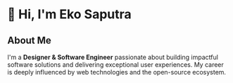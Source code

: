 

# 👋 Hi, I'm Eko Saputra  

## About Me  
I'm a **Designer & Software Engineer** passionate about building impactful software solutions and delivering exceptional user experiences. My career is deeply influenced by web technologies and the open-source ecosystem.  







<!--
<p align="left"> <img src="https://komarev.com/ghpvc/?username=ekovegeance" alt="ekovegeance" /> </p>
I take pride in making precise decisions under pressure, completing tasks with attention to detail, and always meeting deadlines.  


### Tech Stack  
- **Languages:** JavaScript (TypeScript), PHP, HTML, CSS  
- **Frameworks & Libraries:** React.js, Next.js, Laravel, TailwindCSS  
- **Databases:** MySQL, PostgreSQL, MongoDB  
- **Tools:** Figma, Git.
- **Methodologies:** Atomic Design, Agile Development  


### Professional Experience  
- **Front End Developer** ([PT. Inaprint Lentera Teknologi Sriwijaya](https://www.payoprint.id/))  
  - Developing and maintaining complex web applications using React and Node.js.  
  - Collaborating with cross-functional teams to design and implement new features.  

- **Intern - Support Team Lead** ([LOKO Sistem Terintegrasi](https://loko.co.id/))  
  - Led the development of **Skodi** (Sekolah Koding Indonesia), an online coding platform using Laravel.  

- **UI Designer** ([PT. Inaprint Lentera Teknologi Sriwijaya](https://www.payoprint.id/))  
  - Created intuitive and responsive user interfaces with Figma, ensuring optimal user experiences.  

- **Project Intern** ([LOKO Sistem Terintegrasi](https://loko.co.id/))
  - Contributed to the development of a campus information system with features for managing academic data.
    

### What I'm Currently Working On  
- Exploring advanced front-end and back-end integrations with **Laravel**, **Inertia:React,Typescript**. [Inertia Boilerplate](https://github.com/ekovegeance/inertia-boilerplate)
- Exploring advanced front-end and back-end integrations with **Next.js**, **Prisma ORM** and **Auth.js**. [Next Boilerplate](https://github.com/ekovegeance/next-boilerplate)


### Achievements  
- Successfully improved UI/UX for various platforms, focusing on user-centric designs.
- GitHub Arctic Code Vault  
- Participated in a **history competition** on transportation themes.  


### Let's Connect!  
- **LinkedIn:** [linkedin.com/in/ekovegeance](https://linkedin.com/in/ekovegeance)  


### Fun Fact  
I enjoy creating systems that are not just functional but also aesthetically pleasing. Outside of coding, I run a fruit-cutting business called **Fruit and Chop**, delivering fresh fruit both online and offline!  






📫 ekovegance Domains :

- Website : www.ekovegeance.com
- Email   : me@ekovegeance.com
- Dev     : https://dev.to/ekovegeance
- Medium  : https://ekovegeance.medium.com
- Twitter : https://twitter.com/ekovegeance7
- LinkedIn :  https://www.linkedin.com/in/ekovegeance
- gitlab  : https://gitlab.com/ekovegeance


⚡ Addr
- GPG : B46F614C1FB353FE
- Bitcoin : 1CXqJujxt3MV9ujRwwQtM6Y1oeWsGJfEbc
- Dogecoin : D8LgXt1yjTXxSyMkxb6e5s26WQTmEx1JNj
- Hns Coin : hs1qsvvem3d6ftzh6prlzl0uhha4qjt0q73y6ey893

**ekovegeance/ekovegeance** is a ✨ _special_ ✨ repository because its `README.md` (this file) appears on your GitHub profile.

Here are some ideas to get you started:

- 🔭 I’m currently working on ...
- 🌱 I’m currently learning ...
- 👯 I’m looking to collaborate on ...
- 🤔 I’m looking for help with ...
- 💬 Ask me about ...
- 📫 How to reach me: ...
- 😄 Pronouns: ...
- ⚡ Fun fact: ...
**New Delhi, India**
-->
